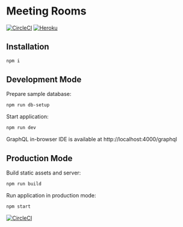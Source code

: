 # Meeting Rooms

[![CircleCI](https://circleci.com/gh/shvedovskiy/meeting-rooms.svg?style=svg)](https://circleci.com/gh/shvedovskiy/meeting-rooms) [![Heroku](http://heroku-badge.herokuapp.com/?app=shvedovskiy-meeting-rooms&svg=1&root=index.html)](https://dashboard.heroku.com/apps/shvedovskiy-meeting-rooms)

## Installation

``` bash
npm i
```

## Development Mode

Prepare sample database:

``` bash
npm run db-setup
```

Start application:

``` bash
npm run dev
```

GraphQL in-browser IDE is available at http://localhost:4000/graphql

## Production Mode

Build static assets and server:

``` bash
npm run build
```

Run application in production mode:

``` bash
npm start
```


[![CircleCI](https://circleci.com/gh/shvedovskiy/meeting-rooms.svg?style=svg)](https://circleci.com/gh/shvedovskiy/meeting-rooms)
